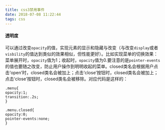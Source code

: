 ```yaml
---
title: css3禁用事件
date: 2018-07-08 11:22:44
tags: css
---
```

#### 透明度

可以通过改变`opacity`的值，实现元素的显示和隐藏与改变（与改变`display`或者`visbility`的值达到类似的效果相似，但性能更好）。比如实现菜单的切换效果：菜单展开时，`opacity`值为1；收起时，`opacity`值为0.要注意的是`pointer-events`的值也要随之改变，防止用户操作到明明收起的菜单。closed类名会根据用户点击‘open’时，closed类名会被加上；点击‘close’按钮时，closed类名会被加上；点击‘close’按钮时，closed类名会被移除。对应代码是这样的：
```
.menu{
opacity:1;
transition:.2s;
}

.menu.closed{
opacity:0;
pointer-events:none;
}
```